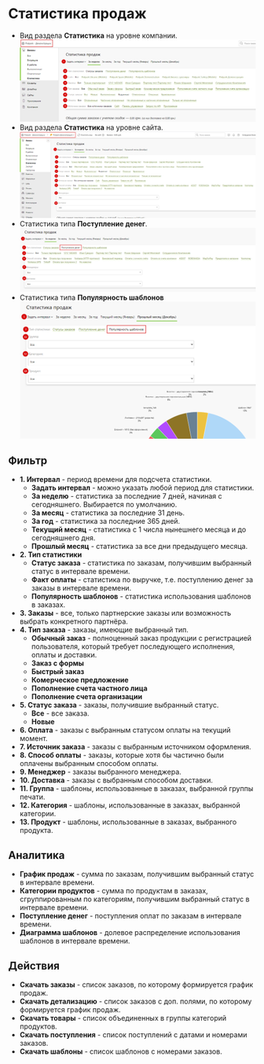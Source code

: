 # Статистика продаж

* Вид раздела **Статистика** на уровне компании.
![](../_media/order/order31.png ':size=70%')
* Вид раздела **Статистика** на уровне сайта.
![](../_media/order/order32.png ':size=70%')
* Статистика типа **Поступление денег**.
![](../_media/order/order33.png ':size=70%')
* Статистика типа **Популярность шаблонов**
![](../_media/order/order34.png ':size=70%')

## Фильтр
* **1. Интервал** - период времени для подсчета статистики.
    + **Задать интервал** - можно указать любой период для статистики.
    + **За неделю** - статистика за последние 7 дней, начиная с сегодняшнего. Выбирается по умолчанию.
    + **За месяц** - статистика за последние 31 день.
    + **За год** - статистика за последние 365 дней.
    + **Текущий месяц** - статистика с 1 числа нынешнего месяца и до сегодняшнего дня.
    + **Прошлый месяц** - статистика за все дни предыдущего месяца.
* **2. Тип статистики**
    + **Статус заказа** - статистика по заказам, получившим выбранный статус в интервале времени.
    + **Факт оплаты** - статистика по выручке, т.е. поступлению денег за заказы в интервале времени.
    + **Популярность шаблонов** - статистика использования шаблонов в заказах.
* **3. Заказы** - все, только партнерские заказы или возможность выбрать конкретного партнёра.
* **4. Тип заказа** - заказы, имеющие выбранный тип.
    + **Обычный заказ** - полноценный заказ продукции с регистрацией пользователя, который требует последующего исполнения, оплаты и доставки.
    + **Заказ с формы**
    + **Быстрый заказ**
    + **Комерческое предложение**
    + **Пополнение счета частного лица**
    + **Пополнение счета организации**
* **5. Статус заказа** - заказы, получившие выбранный статус.
    + **Все** - все заказа.
    + **Новые** 
* **6. Оплата** - заказы с выбранным статусом оплаты на текущий момент.
* **7. Источник заказа** - заказы с выбранным источником оформления.
* **8. Способ оплаты** - заказы, которые хотя бы частично были оплачены выбранным способом оплаты.
* **9. Менеджер** - заказы выбранного менеджера.
* **10. Доставка** - заказы с выбранным способом доставки.
* **11. Группа** - шаблоны, использованные в заказах, выбранной группы печати.
* **12. Категория** - шаблоны, использованные в заказах, выбранной категории.
* **13. Продукт** - шаблоны, использованные в заказах, выбранного продукта.

## Аналитика
* **График продаж** - сумма по заказам, получившим выбранный статус в интервале времени.
* **Категории продуктов** - сумма по продуктам в заказах, сгруппированным по категориям, получившим выбранный статус в интервале времени.
* **Поступление денег** - поступления оплат по заказам в интервале времени.
* **Диаграмма шаблонов** - долевое распределение использования шаблонов в интервале времени.

## Действия
* **Скачать заказы** - список заказов, по которому формируется график продаж.
* **Скачать детализацию** - список заказов с доп. полями, по которому формируется график продаж.
* **Скачать товары** - список объединенных в группы категорий продуктов.
* **Скачать поступления** - список поступлений с датами и номерами заказов.
* **Скачать шаблоны** - список шаблонов с номерами заказов.
